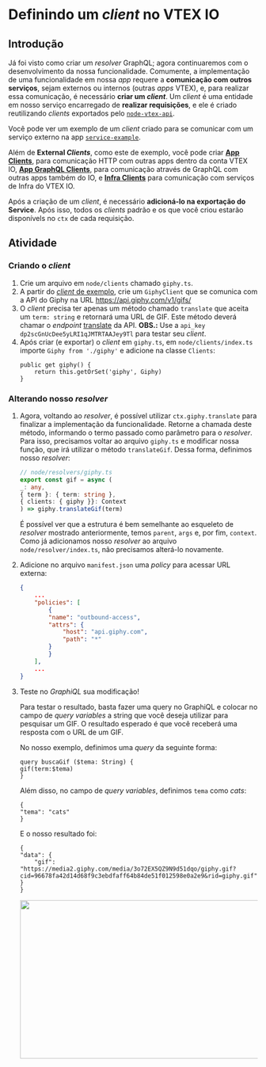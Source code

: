# Definindo um *client* no VTEX IO

## Introdução
Já foi visto como criar um _resolver_ GraphQL; agora continuaremos com o desenvolvimento da nossa funcionalidade. Comumente, a implementação de uma funcionalidade em nossa *app* requere a **comunicação com outros serviços**, sejam externos ou internos (outras *apps* VTEX), e, para realizar essa comunicação, é necessário **criar um *client***. Um *client* é uma entidade em nosso serviço encarregado de **realizar requisições**, e ele é criado reutilizando *clients* exportados pelo [`node-vtex-api`](https://github.com/vtex/node-vtex-api).

Você pode ver um exemplo de um *client* criado para se comunicar com um serviço externo na app [`service-example`](https://github.com/vtex-apps/service-example/blob/ffd7a86f928f9931a9353215eebb764cb3150695/node/clients/status.ts).

Além de **External *Clients***, como este de exemplo, você pode criar **[App Clients](https://github.com/vtex/node-vtex-api/blob/d273aac28702a5bad6ebac4df9ddee69aba61350/src/clients/apps/AppClient.ts)**, para comunicação HTTP com outras apps dentro da conta VTEX IO, **[App GraphQL Clients](https://github.com/vtex/node-vtex-api/blob/d273aac28702a5bad6ebac4df9ddee69aba61350/src/clients/apps/AppGraphQLClient.ts)**, para comunicação através de GraphQL com outras apps também do IO, e **[Infra Clients](https://github.com/vtex/node-vtex-api/blob/d273aac28702a5bad6ebac4df9ddee69aba61350/src/clients/infra/InfraClient.ts)** para comunicação com serviços de Infra do VTEX IO.

Após a criação de um *client*, é necessário **adicioná-lo na exportação do Service**. Após isso, todos os *clients* padrão e os que você criou estarão disponívels no `ctx` de cada requisição.

## Atividade

### Criando o *client*
1. Crie um arquivo em `node/clients` chamado `giphy.ts`.
2. A partir do [*client* de exemplo](https://github.com/vtex-apps/service-example/blob/ffd7a86f928f9931a9353215eebb764cb3150695/node/clients/status.ts), crie um `GiphyClient` que se comunica com a API do Giphy na URL https://api.giphy.com/v1/gifs/
3. O *client* precisa ter apenas um método chamado `translate` que aceita um `term: string` e retornará uma URL de GIF. Este método deverá chamar o _endpoint_ [translate](https://developers.giphy.com/docs/api/endpoint#translate) da API. **OBS.:** Use a `api_key` `dp2scGnUcDee5yLRI1qJMTRTAAJey9Tl` para testar seu _client_.
4. Após criar (e exportar) o *client* em `giphy.ts`, em `node/clients/index.ts` importe `Giphy from './giphy'` e adicione na classe `Clients`:
    ```
    public get giphy() {
        return this.getOrSet('giphy', Giphy)
    }
    ```

### Alterando nosso *resolver*

1. Agora, voltando ao *resolver*, é possível utilizar `ctx.giphy.translate` para finalizar a implementação da funcionalidade. Retorne a chamada deste método, informando o termo passado como parâmetro para o _resolver_. Para isso, precisamos voltar ao arquivo `giphy.ts` e modificar nossa função, que  irá utilizar o método `translateGif`. Dessa forma, definimos nosso *resolver*:
    ```ts
    // node/resolvers/giphy.ts
    export const gif = async (
    _: any,
    { term }: { term: string },
    { clients: { giphy }}: Context
    ) => giphy.translateGif(term)
    ```
    É possível ver que a estrutura é bem semelhante ao esqueleto de *resolver* mostrado anteriormente, temos `parent`, `args` e, por fim, `context`. Como já adicionamos nosso *resolver* ao arquivo `node/resolver/index.ts`, não precisamos alterá-lo novamente.

6. Adicione no arquivo `manifest.json` uma *policy* para acessar URL externa:
    ```json
    {
        ...
        "policies": [
            {
            "name": "outbound-access",
            "attrs": {
                "host": "api.giphy.com",
                "path": "*"
            }
            }
        ],
        ...
    }
    ```

7. Teste no _GraphiQL_ sua modificação! 

    Para testar o resultado, basta fazer uma query no GraphiQL e colocar no campo de *query variables* a string que você deseja utilizar para pesquisar um GIF. O resultado esperado é que você receberá uma resposta com o URL de um GIF.

    No nosso exemplo, definimos uma *query* da seguinte forma:
    ```
    query buscaGif ($tema: String) {
    gif(term:$tema)
    }
    ```
    Além disso, no campo de *query variables*, definimos `tema` como *cats*:
    ```
    {
    "tema": "cats"
    }
    ```
    E o nosso resultado foi:
    ```
    {
    "data": {
        "gif": "https://media2.giphy.com/media/3o72EX5QZ9N9d51dqo/giphy.gif?cid=96678fa42d14d68f9c3ebdfaff64b84de51f012598e0a2e9&rid=giphy.gif"
    }
    }
    ```
    <img src="https://media2.giphy.com/media/3o72EX5QZ9N9d51dqo/giphy.gif?cid=96678fa42d14d68f9c3ebdfaff64b84de51f012598e0a2e9&rid=giphy.gif" width="600" height="320"/>


